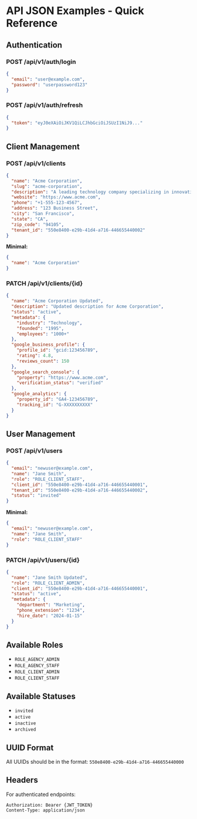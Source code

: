 # API JSON Examples - Quick Reference

## Authentication

### POST /api/v1/auth/login
```json
{
  "email": "user@example.com",
  "password": "userpassword123"
}
```

### POST /api/v1/auth/refresh
```json
{
  "token": "eyJ0eXAiOiJKV1QiLCJhbGciOiJSUzI1NiJ9..."
}
```

## Client Management

### POST /api/v1/clients
```json
{
  "name": "Acme Corporation",
  "slug": "acme-corporation",
  "description": "A leading technology company specializing in innovative solutions",
  "website": "https://www.acme.com",
  "phone": "+1-555-123-4567",
  "address": "123 Business Street",
  "city": "San Francisco",
  "state": "CA",
  "zip_code": "94105",
  "tenant_id": "550e8400-e29b-41d4-a716-446655440002"
}
```

**Minimal:**
```json
{
  "name": "Acme Corporation"
}
```

### PATCH /api/v1/clients/{id}
```json
{
  "name": "Acme Corporation Updated",
  "description": "Updated description for Acme Corporation",
  "status": "active",
  "metadata": {
    "industry": "Technology",
    "founded": "1995",
    "employees": "1000+"
  },
  "google_business_profile": {
    "profile_id": "gcid:123456789",
    "rating": 4.8,
    "reviews_count": 150
  },
  "google_search_console": {
    "property": "https://www.acme.com",
    "verification_status": "verified"
  },
  "google_analytics": {
    "property_id": "GA4-123456789",
    "tracking_id": "G-XXXXXXXXXX"
  }
}
```

## User Management

### POST /api/v1/users
```json
{
  "email": "newuser@example.com",
  "name": "Jane Smith",
  "role": "ROLE_CLIENT_STAFF",
  "client_id": "550e8400-e29b-41d4-a716-446655440001",
  "tenant_id": "550e8400-e29b-41d4-a716-446655440002",
  "status": "invited"
}
```

**Minimal:**
```json
{
  "email": "newuser@example.com",
  "name": "Jane Smith",
  "role": "ROLE_CLIENT_STAFF"
}
```

### PATCH /api/v1/users/{id}
```json
{
  "name": "Jane Smith Updated",
  "role": "ROLE_CLIENT_ADMIN",
  "client_id": "550e8400-e29b-41d4-a716-446655440001",
  "status": "active",
  "metadata": {
    "department": "Marketing",
    "phone_extension": "1234",
    "hire_date": "2024-01-15"
  }
}
```

## Available Roles
- `ROLE_AGENCY_ADMIN`
- `ROLE_AGENCY_STAFF`
- `ROLE_CLIENT_ADMIN`
- `ROLE_CLIENT_STAFF`

## Available Statuses
- `invited`
- `active`
- `inactive`
- `archived`

## UUID Format
All UUIDs should be in the format: `550e8400-e29b-41d4-a716-446655440000`

## Headers
For authenticated endpoints:
```
Authorization: Bearer {JWT_TOKEN}
Content-Type: application/json
```
